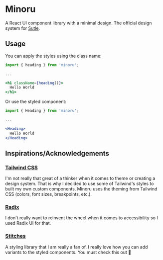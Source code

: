 # Minoru

A React UI component library with a minimal design. The official design system for [Sutle](https://sutle.io).

## Usage

You can apply the styles using the class name:
```jsx
import { heading } from 'minoru';

...

<h1 className={heading()}>
  Hello World
</h1>
```

Or use the styled component:

```jsx
import { Heading } from 'minoru';

...

<Heading>
  Hello World
</Heading>
```

## Inspirations/Acknowledgements

### [Tailwind CSS](https://tailwindcss.com/)

I'm not really that great of a thinker when it comes to theme or creating a design system. That is why I decided to use some of Tailwind's styles to built my own custom components. Minoru uses the theming from Tailwind CSS (colors, font sizes, breakpoints, etc.).

### [Radix](https://radix-ui.com/)

I don't really want to reinvent the wheel when it comes to accessibility so I used Radix UI for that.

### [Stitches](stitches.dev/)

A styling library that I am really a fan of. I really love how you can add variants to the styled components. You must check this out 👀

